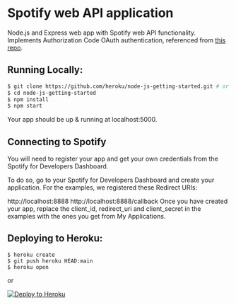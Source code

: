 # Spotify web API application

Node.js and Express web app with Spotify web API functionality. Implements Authorization Code OAuth authentication, referenced from [this repo](https://github.com/spotify/web-api-auth-examples).


## Running Locally:
```sh
$ git clone https://github.com/heroku/node-js-getting-started.git # or clone your own fork
$ cd node-js-getting-started
$ npm install
$ npm start
```
Your app should be up & running at localhost:5000.

## Connecting to Spotify

You will need to register your app and get your own credentials from the Spotify for Developers Dashboard.

To do so, go to your Spotify for Developers Dashboard and create your application. For the examples, we registered these Redirect URIs:

http://localhost:8888
http://localhost:8888/callback
Once you have created your app, replace the client_id, redirect_uri and client_secret in the examples with the ones you get from My Applications.


## Deploying to Heroku:
```
$ heroku create
$ git push heroku HEAD:main
$ heroku open
```
or

[![Deploy to Heroku](https://www.herokucdn.com/deploy/button.png)](https://heroku.com/deploy)
